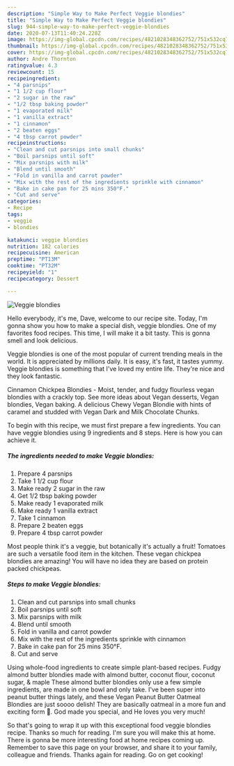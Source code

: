 ```yaml
---
description: "Simple Way to Make Perfect Veggie blondies"
title: "Simple Way to Make Perfect Veggie blondies"
slug: 944-simple-way-to-make-perfect-veggie-blondies
date: 2020-07-13T11:40:24.228Z
image: https://img-global.cpcdn.com/recipes/4821028348362752/751x532cq70/veggie-blondies-recipe-main-photo.jpg
thumbnail: https://img-global.cpcdn.com/recipes/4821028348362752/751x532cq70/veggie-blondies-recipe-main-photo.jpg
cover: https://img-global.cpcdn.com/recipes/4821028348362752/751x532cq70/veggie-blondies-recipe-main-photo.jpg
author: Andre Thornton
ratingvalue: 4.3
reviewcount: 15
recipeingredient:
- "4 parsnips"
- "1 1/2 cup flour"
- "2 sugar in the raw"
- "1/2 tbsp baking powder"
- "1 evaporated milk"
- "1 vanilla extract"
- "1 cinnamon"
- "2 beaten eggs"
- "4 tbsp carrot powder"
recipeinstructions:
- "Clean and cut parsnips into small chunks"
- "Boil parsnips until soft"
- "Mix parsnips with milk"
- "Blend until smooth"
- "Fold in vanilla and carrot powder"
- "Mix with the rest of the ingredients sprinkle with cinnamon"
- "Bake in cake pan for 25 mins 350°F."
- "Cut and serve"
categories:
- Recipe
tags:
- veggie
- blondies

katakunci: veggie blondies 
nutrition: 182 calories
recipecuisine: American
preptime: "PT13M"
cooktime: "PT32M"
recipeyield: "1"
recipecategory: Dessert

---
```



![Veggie blondies](https://img-global.cpcdn.com/recipes/4821028348362752/751x532cq70/veggie-blondies-recipe-main-photo.jpg)

Hello everybody, it's me, Dave, welcome to our recipe site. Today, I'm gonna show you how to make a special dish, veggie blondies. One of my favorites food recipes. This time, I will make it a bit tasty. This is gonna smell and look delicious.

Veggie blondies is one of the most popular of current trending meals in the world. It is appreciated by millions daily. It is easy, it's fast, it tastes yummy. Veggie blondies is something that I've loved my entire life. They're nice and they look fantastic.

Cinnamon Chickpea Blondies - Moist, tender, and fudgy flourless vegan blondies with a crackly top. See more ideas about Vegan desserts, Vegan blondies, Vegan baking. A delicious Chewy Vegan Blondie with hints of caramel and studded with Vegan Dark and Milk Chocolate Chunks.


To begin with this recipe, we must first prepare a few ingredients. You can have veggie blondies using 9 ingredients and 8 steps. Here is how you can achieve it.

<!--inarticleads1-->

##### The ingredients needed to make Veggie blondies:

1. Prepare 4 parsnips
1. Take 1 1/2 cup flour
1. Make ready 2 sugar in the raw
1. Get 1/2 tbsp baking powder
1. Make ready 1 evaporated milk
1. Make ready 1 vanilla extract
1. Take 1 cinnamon
1. Prepare 2 beaten eggs
1. Prepare 4 tbsp carrot powder


Most people think it&#39;s a veggie, but botanically it&#39;s actually a fruit! Tomatoes are such a versatile food item in the kitchen. These vegan chickpea blondies are amazing! You will have no idea they are based on protein packed chickpeas. 

<!--inarticleads2-->

##### Steps to make Veggie blondies:

1. Clean and cut parsnips into small chunks
1. Boil parsnips until soft
1. Mix parsnips with milk
1. Blend until smooth
1. Fold in vanilla and carrot powder
1. Mix with the rest of the ingredients sprinkle with cinnamon
1. Bake in cake pan for 25 mins 350°F.
1. Cut and serve


Using whole-food ingredients to create simple plant-based recipes. Fudgy almond butter blondies made with almond butter, coconut flour, coconut sugar, &amp; maple These almond butter blondies only use a few simple ingredients, are made in one bowl and only take. I&#39;ve been super into peanut butter things lately, and these Vegan Peanut Butter Oatmeal Blondies are just soooo delish! They are basically oatmeal in a more fun and exciting form 🤩. God made you special, and He loves you very much! 

So that's going to wrap it up with this exceptional food veggie blondies recipe. Thanks so much for reading. I'm sure you will make this at home. There is gonna be more interesting food at home recipes coming up. Remember to save this page on your browser, and share it to your family, colleague and friends. Thanks again for reading. Go on get cooking!
